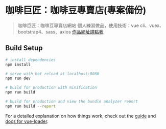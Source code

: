 # 咖啡巨匠：咖啡豆專賣店(專案備份)

> 咖啡巨匠：咖啡豆專賣店網站
> 個人練習做品，使用技術：vue cli、vuex、bootstrap4、sass、axios
> [作品網址請點我](https://allen8101070.github.io/coffeeMasterWebsite/)

## Build Setup

``` bash
# install dependencies
npm install

# serve with hot reload at localhost:8080
npm run dev

# build for production with minification
npm run build

# build for production and view the bundle analyzer report
npm run build --report
```

For a detailed explanation on how things work, check out the [guide](http://vuejs-templates.github.io/webpack/) and [docs for vue-loader](http://vuejs.github.io/vue-loader).
